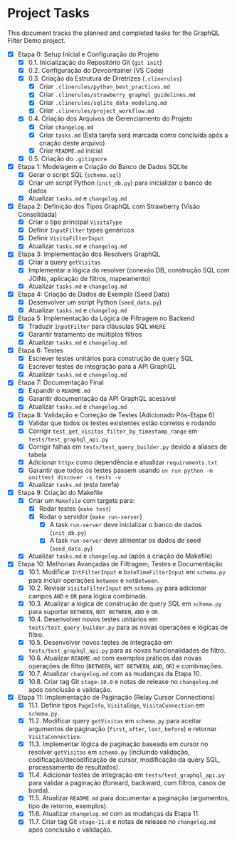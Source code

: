 # Project Tasks

This document tracks the planned and completed tasks for the GraphQL Filter Demo project.

- [x] Etapa 0: Setup Inicial e Configuração do Projeto
    - [x] 0.1. Inicialização do Repositório Git (`git init`)
    - [x] 0.2. Configuração do Devcontainer (VS Code)
    - [x] 0.3. Criação da Estrutura de Diretrizes (`.clinerules`)
        - [x] Criar `.clinerules/python_best_practices.md`
        - [x] Criar `.clinerules/strawberry_graphql_guidelines.md`
        - [x] Criar `.clinerules/sqlite_data_modeling.md`
        - [x] Criar `.clinerules/project_workflow.md`
    - [x] 0.4. Criação dos Arquivos de Gerenciamento do Projeto
        - [x] Criar `changelog.md`
        - [x] Criar `tasks.md` (Esta tarefa será marcada como concluída após a criação deste arquivo)
        - [x] Criar `README.md` inicial
    - [x] 0.5. Criação do `.gitignore`

- [x] Etapa 1: Modelagem e Criação do Banco de Dados SQLite
    - [x] Gerar o script SQL (`schema.sql`)
    - [x] Criar um script Python (`init_db.py`) para inicializar o banco de dados
    - [x] Atualizar `tasks.md` e `changelog.md`

- [x] Etapa 2: Definição dos Tipos GraphQL com Strawberry (Visão Consolidada)
    - [x] Criar o tipo principal `VisitaType`
    - [x] Definir `InputFilter` types genéricos
    - [x] Definir `VisitaFilterInput`
    - [x] Atualizar `tasks.md` e `changelog.md`

- [x] Etapa 3: Implementação dos Resolvers GraphQL
    - [x] Criar a query `getVisitas`
    - [x] Implementar a lógica do resolver (conexão DB, construção SQL com JOINs, aplicação de filtros, mapeamento)
    - [x] Atualizar `tasks.md` e `changelog.md`

- [x] Etapa 4: Criação de Dados de Exemplo (Seed Data)
    - [x] Desenvolver um script Python (`seed_data.py`)
    - [x] Atualizar `tasks.md` e `changelog.md`

- [x] Etapa 5: Implementação da Lógica de Filtragem no Backend
    - [x] Traduzir `InputFilter` para cláusulas SQL `WHERE`
    - [x] Garantir tratamento de múltiplos filtros
    - [x] Atualizar `tasks.md` e `changelog.md`

- [x] Etapa 6: Testes
    - [x] Escrever testes unitários para construção de query SQL
    - [x] Escrever testes de integração para a API GraphQL
    - [x] Atualizar `tasks.md` e `changelog.md`

- [x] Etapa 7: Documentação Final
    - [x] Expandir o `README.md`
    - [x] Garantir documentação da API GraphQL acessível
    - [x] Atualizar `tasks.md` e `changelog.md`

- [x] Etapa 8: Validação e Correção de Testes (Adicionado Pós-Etapa 6)
    - [x] Validar que todos os testes existentes estão corretos e rodando
    - [x] Corrigir `test_get_visitas_filter_by_timestamp_range` em `tests/test_graphql_api.py`
    - [x] Corrigir falhas em `tests/test_query_builder.py` devido a aliases de tabela
    - [x] Adicionar `httpx` como dependência e atualizar `requirements.txt`
    - [x] Garantir que todos os testes passem usando `uv run python -m unittest discover -s tests -v`
    - [x] Atualizar `tasks.md` (esta tarefa)

- [x] Etapa 9: Criação do Makefile
    - [x] Criar um `Makefile` com targets para:
        - [x] Rodar testes (`make test`)
        - [x] Rodar o servidor (`make run-server`)
            - [x] A task `run-server` deve inicializar o banco de dados (`init_db.py`)
            - [x] A task `run-server` deve alimentar os dados de seed (`seed_data.py`)
    - [x] Atualizar `tasks.md` e `changelog.md` (após a criação do Makefile)

- [x] Etapa 10: Melhorias Avançadas de Filtragem, Testes e Documentação
    - [x] 10.1. Modificar `IntFilterInput` e `DateTimeFilterInput` em `schema.py` para incluir operações `between` e `notBetween`.
    - [x] 10.2. Revisar `VisitaFilterInput` em `schema.py` para adicionar campos `AND` e `OR` para lógica combinada.
    - [x] 10.3. Atualizar a lógica de construção de query SQL em `schema.py` para suportar `BETWEEN`, `NOT BETWEEN`, `AND` e `OR`.
    - [x] 10.4. Desenvolver novos testes unitários em `tests/test_query_builder.py` para as novas operações e lógicas de filtro.
    - [x] 10.5. Desenvolver novos testes de integração em `tests/test_graphql_api.py` para as novas funcionalidades de filtro.
    - [x] 10.6. Atualizar `README.md` com exemplos práticos das novas operações de filtro (`BETWEEN`, `NOT BETWEEN`, `AND`, `OR`) e combinações.
    - [x] 10.7. Atualizar `changelog.md` com as mudanças da Etapa 10.
    - [x] 10.8. Criar tag Git `stage-10.0` e notas de release no `changelog.md` após conclusão e validação.

- [x] Etapa 11: Implementação de Paginação (Relay Cursor Connections)
    - [x] 11.1. Definir tipos `PageInfo`, `VisitaEdge`, `VisitaConnection` em `schema.py`.
    - [x] 11.2. Modificar query `getVisitas` em `schema.py` para aceitar argumentos de paginação (`first`, `after`, `last`, `before`) e retornar `VisitaConnection`.
    - [x] 11.3. Implementar lógica de paginação baseada em cursor no resolver `getVisitas` em `schema.py` (incluindo validação, codificação/decodificação de cursor, modificação da query SQL, processamento de resultados).
    - [x] 11.4. Adicionar testes de integração em `tests/test_graphql_api.py` para validar a paginação (forward, backward, com filtros, casos de borda).
    - [x] 11.5. Atualizar `README.md` para documentar a paginação (argumentos, tipo de retorno, exemplos).
    - [x] 11.6. Atualizar `changelog.md` com as mudanças da Etapa 11.
    - [x] 11.7. Criar tag Git `stage-11.0` e notas de release no `changelog.md` após conclusão e validação.

